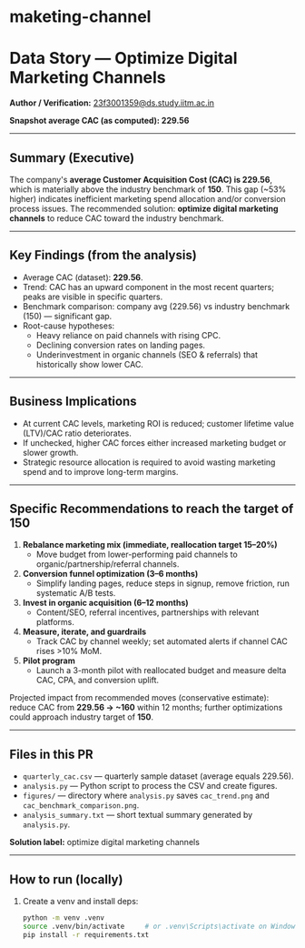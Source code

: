 # maketing-channel
# Data Story — Optimize Digital Marketing Channels

**Author / Verification:** 23f3001359@ds.study.iitm.ac.in

**Snapshot average CAC (as computed): 229.56**

---

## Summary (Executive)
The company's **average Customer Acquisition Cost (CAC) is 229.56**, which is materially above the industry benchmark of **150**. This gap (~53% higher) indicates inefficient marketing spend allocation and/or conversion process issues. The recommended solution: **optimize digital marketing channels** to reduce CAC toward the industry benchmark.

---

## Key Findings (from the analysis)
- Average CAC (dataset): **229.56**.
- Trend: CAC has an upward component in the most recent quarters; peaks are visible in specific quarters.
- Benchmark comparison: company avg (229.56) vs industry benchmark (150) — significant gap.
- Root-cause hypotheses:
  - Heavy reliance on paid channels with rising CPC.
  - Declining conversion rates on landing pages.
  - Underinvestment in organic channels (SEO & referrals) that historically show lower CAC.

---

## Business Implications
- At current CAC levels, marketing ROI is reduced; customer lifetime value (LTV)/CAC ratio deteriorates.
- If unchecked, higher CAC forces either increased marketing budget or slower growth.
- Strategic resource allocation is required to avoid wasting marketing spend and to improve long-term margins.

---

## Specific Recommendations to reach the target of 150
1. **Rebalance marketing mix (immediate, reallocation target 15–20%)**
   - Move budget from lower-performing paid channels to organic/partnership/referral channels.
2. **Conversion funnel optimization (3–6 months)**
   - Simplify landing pages, reduce steps in signup, remove friction, run systematic A/B tests.
3. **Invest in organic acquisition (6–12 months)**
   - Content/SEO, referral incentives, partnerships with relevant platforms.
4. **Measure, iterate, and guardrails**
   - Track CAC by channel weekly; set automated alerts if channel CAC rises >10% MoM.
5. **Pilot program**
   - Launch a 3-month pilot with reallocated budget and measure delta CAC, CPA, and conversion uplift.

Projected impact from recommended moves (conservative estimate): reduce CAC from **229.56 → ~160** within 12 months; further optimizations could approach industry target of **150**.

---

## Files in this PR
- `quarterly_cac.csv` — quarterly sample dataset (average equals 229.56).
- `analysis.py` — Python script to process the CSV and create figures.
- `figures/` — directory where `analysis.py` saves `cac_trend.png` and `cac_benchmark_comparison.png`.
- `analysis_summary.txt` — short textual summary generated by `analysis.py`.

**Solution label:** optimize digital marketing channels

---

## How to run (locally)
1. Create a venv and install deps:
   ```bash
   python -m venv .venv
   source .venv/bin/activate     # or .venv\Scripts\activate on Windows
   pip install -r requirements.txt
